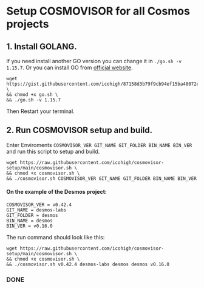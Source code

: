 # Setup COSMOVISOR for all Cosmos projects


## 1. Install GOLANG.
If you need install another GO version you can change it in `./go.sh -v 1.15.7`. Or you can install GO from [official website](https://golang.org/doc/install).
```
wget https://gist.githubusercontent.com/icohigh/87158d3b79f9cb94ef15ba48072e240e/raw/559308a871b1010a9634c690e29ad86878f611a8/go.sh \
&& chmod +x go.sh \
&& ./go.sh -v 1.15.7
```
Then Restart your terminal.

## 2. Run COSMOVISOR setup and build.
Enter Enviroments `COSMOVISOR_VER GIT_NAME GIT_FOLDER BIN_NAME BIN_VER` and run this script to setup and build.
```
wget https://raw.githubusercontent.com/icohigh/cosmovisor-setup/main/cosmovisor.sh \
&& chmod +x cosmovisor.sh \
&& ./cosmovisor.sh COSMOVISOR_VER GIT_NAME GIT_FOLDER BIN_NAME BIN_VER
```
#### On the example of the Desmos project:
`COSMOVISOR_VER = v0.42.4`  
`GIT_NAME = desmos-labs`  
`GIT_FOLDER = desmos`  
`BIN_NAME = desmos`  
`BIN_VER = v0.16.0`

The run command should look like this:
```
wget https://raw.githubusercontent.com/icohigh/cosmovisor-setup/main/cosmovisor.sh \
&& chmod +x cosmovisor.sh \
&& ./cosmovisor.sh v0.42.4 desmos-labs desmos desmos v0.16.0
```

### DONE